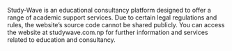 Study-Wave is an educational consultancy platform designed to offer a range of academic support services. Due to certain legal regulations and rules, the website’s source code cannot be shared publicly. You can access the website at studywave.com.np for further information and services related to education and consultancy.
